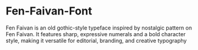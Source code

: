 # Fen-Faivan-Font
Fen Faivan is an old gothic-style typeface inspired by nostalgic pattern on Fen Faivan. It features sharp, expressive numerals and a bold character style, making it versatile for editorial, branding, and creative typography
